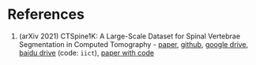 # References

1. (arXiv 2021) CTSpine1K: A Large-Scale Dataset for Spinal Vertebrae Segmentation in Computed Tomography - [paper](https://arxiv.org/abs/2105.14711), [github](https://github.com/MIRACLE-Center/CTSpine1K), [google drive](https://drive.google.com/drive/folders/12kFn2H0xsACqGN3S9lInqizVlbpjNwdj), [baidu drive](https://pan.baidu.com/s/10oF_QMKt1RbEK4NyEasEXQ?pwd=iict) (code: `iict`), [paper with code](https://paperswithcode.com/dataset/ctspine1k)
